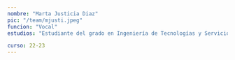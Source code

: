 ```yaml
---
nombre: "Marta Justicia Diaz"
pic: "/team/mjusti.jpeg"
funcion: "Vocal"
estudios: "Estudiante del grado en Ingeniería de Tecnologías y Servicios de Telecomunicación"

curso: 22-23
---
```

